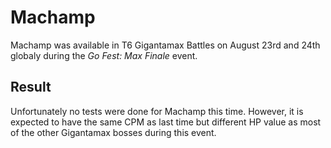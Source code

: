 # Machamp

Machamp was available in T6 Gigantamax Battles on August 23rd and 24th globaly during the *Go Fest: Max Finale* event.

## Result

Unfortunately no tests were done for Machamp this time. However, it is expected to have the same CPM as last time but different HP value as most of the other Gigantamax bosses during this event.
